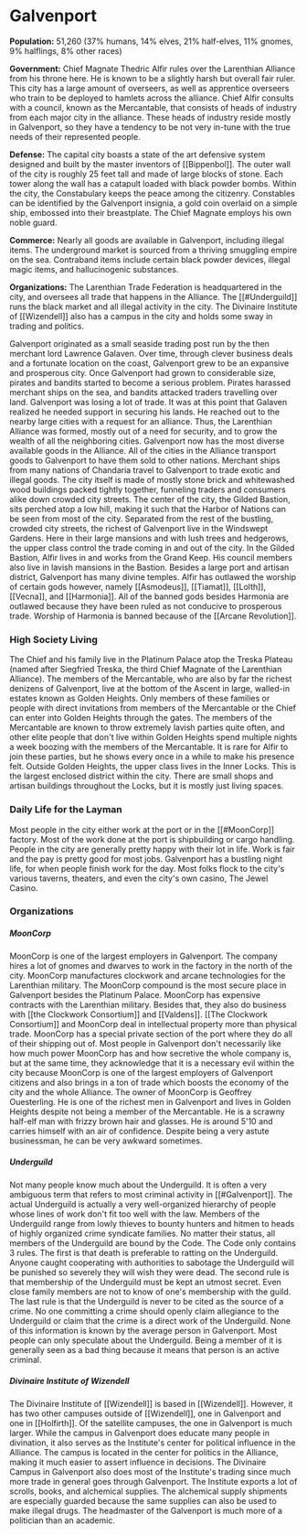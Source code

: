 # Galvenport
**Population:** 51,260 (37% humans, 14% elves, 21% half-elves, 11% gnomes, 9% halflings, 8% other races)

**Government:** Chief Magnate Thedric Alfir rules over the Larenthian Alliance from his throne here. He is known to be a slightly harsh but overall fair ruler. This city has a large amount of overseers, as well as apprentice overseers who train to be deployed to hamlets across the alliance. Chief Alfir consults with a council, known as the Mercantable, that consists of heads of industry from each major city in the alliance. These heads of industry reside mostly in Galvenport, so they have a tendency to be not very in-tune with the true needs of their represented people.

**Defense:** The capital city boasts a state of the art defensive system designed and built by the master inventors of [[Bippenbol]]. The outer wall of the city is roughly 25 feet tall and made of large blocks of stone. Each tower along the wall has a catapult loaded with black powder bombs. Within the city, the Constabulary keeps the peace among the citizenry. Constables can be identified by the Galvenport insignia, a gold coin overlaid on a simple ship, embossed into their breastplate. The Chief Magnate employs his own noble guard.

**Commerce:** Nearly all goods are available in Galvenport, including illegal items. The underground market is sourced from a thriving smuggling empire on the sea. Contraband items include certain black powder devices, illegal magic items, and hallucinogenic substances.

**Organizations:** The Larenthian Trade Federation is headquartered in the city, and oversees all trade that happens in the Alliance. The [[#Underguild]] runs the black market and all illegal activity in the city. The Divinaire Institute of [[Wizendell]] also has a campus in the city and holds some sway in trading and politics.

Galvenport originated as a small seaside trading post run by the then merchant lord Lawrence Galaven. Over time, through clever business deals and a fortunate location on the coast, Galvenport grew to be an expansive and prosperous city. Once Galvenport had grown to considerable size, pirates and bandits started to become a serious problem. Pirates harassed merchant ships on the sea, and bandits attacked traders travelling over land. Galvenport was losing a lot of trade. It was at this point that Galaven realized he needed support in securing his lands. He reached out to the nearby large cities with a request for an alliance. Thus, the Larenthian Alliance was formed, mostly out of a need for security, and to grow the wealth of all the neighboring cities.
Galvenport now has the most diverse available goods in the Alliance. All of the cities in the Alliance transport goods to Galvenport to have them sold to other nations. Merchant ships from many nations of Chandaria travel to Galvenport to trade exotic and illegal goods.
The city itself is made of mostly stone brick and whitewashed wood buildings packed tightly together, funneling traders and consumers alike down crowded city streets. The center of the city, the Gilded Bastion, sits perched atop a low hill, making it such that the Harbor of Nations can be seen from most of the city. Separated from the rest of the bustling, crowded city streets, the richest of Galvenport live in the Windswept Gardens. Here in their large mansions and with lush trees and hedgerows, the upper class control the trade coming in and out of the city. In the Gilded Bastion, Alfir lives in and works from the Grand Keep. His council members also live in lavish mansions in the Bastion.
Besides a large port and artisan district, Galvenport has many divine temples. Alfir has outlawed the worship of certain gods however, namely [[Asmodeus]], [[Tiamat]], [[Lolth]], [[Vecna]], and [[Harmonia]]. All of the banned gods besides Harmonia are outlawed because they have been ruled as not conducive to prosperous trade. Worship of Harmonia is banned because of the [[Arcane Revolution]].
### High Society Living
The Chief and his family live in the Platinum Palace atop the Treska Plateau (named after Siegfried Treska, the third Chief Magnate of the Larenthian Alliance). The members of the Mercantable, who are also by far the richest denizens of Galvenport, live at the bottom of the Ascent in large, walled-in estates known as Golden Heights. Only members of these families or people with direct invitations from members of the Mercantable or the Chief can enter into Golden Heights through the gates. The members of the Mercantable are known to throw extremely lavish parties quite often, and other elite people that don't live within Golden Heights spend multiple nights a week boozing with the members of the Mercantable. It is rare for Alfir to join these parties, but he shows every once in a while to make his presence felt.
Outside Golden Heights, the upper class lives in the Inner Locks. This is the largest enclosed district within the city. There are small shops and artisan buildings throughout the Locks, but it is mostly just living spaces.

### Daily Life for the Layman
Most people in the city either work at the port or in the [[#MoonCorp]]  factory. Most of the work done at the port is shipbuilding or cargo handling. People in the city are generally pretty happy with their lot in life. Work is fair and the pay is pretty good for most jobs. Galvenport has a bustling night life, for when people finish work for the day. Most folks flock to the city's various taverns, theaters, and even the city's own casino, The Jewel Casino.

### Organizations
##### MoonCorp
MoonCorp is one of the largest employers in Galvenport. The company hires a lot of gnomes and dwarves to work in the factory in the north of the city. MoonCorp manufactures clockwork and arcane technologies for the Larenthian military. The MoonCorp compound is the most secure place in Galvenport besides the Platinum Palace.
MoonCorp has expensive contracts with the Larenthian military. Besides that, they also do business with [[the Clockwork Consortium]] and [[Valdens]]. [[The Clockwork Consortium]] and MoonCorp deal in intellectual property more than physical trade. MoonCorp has a special private section of the port where they do all of their shipping out of.
Most people in Galvenport don't necessarily like how much power MoonCorp has and how secretive the whole company is, but at the same time, they acknowledge that it is a necessary evil within the city because MoonCorp is one of the largest employers of Galvenport citizens and also brings in a ton of trade which boosts the economy of the city and the whole Alliance.
The owner of MoonCorp is Geoffrey Ouesterling. He is one of the richest men in Galvenport and lives in Golden Heights despite not being a member of the Mercantable. He is a scrawny half-elf man with frizzy brown hair and glasses. He is around 5'10 and carries himself with an air of confidence. Despite being a very astute businessman, he can be very awkward sometimes.

##### Underguild
Not many people know much about the Underguild. It is often a very ambiguous term that refers to most criminal activity in [[#Galvenport]]. The actual Underguild is actually a very well-organized hierarchy of people whose lines of work don't fit too well with the law. Members of the Underguild  range from lowly thieves to bounty hunters and hitmen to heads of highly organized crime syndicate families. No matter their status, all members of the Underguild are bound by the Code. The Code only contains 3 rules. The first is that death is preferable to ratting on the Underguild. Anyone caught cooperating with authorities to sabotage the Underguild will be punished so severely they will wish they were dead. The second rule is that membership of the Underguild must be kept an utmost secret. Even close family members are not to know of one's membership with the guild. The last rule is that the Underguild is never to be cited as the source of a crime. No one committing a crime should openly claim allegiance to the Underguild or claim that the crime is a direct work of the Underguild.
None of this information is known by the average person in Galvenport. Most people can only speculate about the Underguild. Being a member of it is generally seen as a bad thing because it means that person is an active criminal. 

##### Divinaire Institute of Wizendell
The Divinaire Institute of [[Wizendell]] is based in [[Wizendell]]. However, it has two other campuses outside of [[Wizendell]], one in Galvenport and one in [[Holfirth]]. Of the satellite campuses, the one in Galvenport is much larger. While the campus in Galvenport does educate many people in divination, it also serves as the Institute's center for political influence in the Alliance. The campus is located in the center for politics in the Alliance, making it much easier to assert influence in decisions.
The Divinaire Campus in Galvenport also does most of the Institute's trading since much more trade in general goes through Galvenport. The Institute exports a lot of scrolls, books, and alchemical supplies. The alchemical supply shipments are especially guarded because the same supplies can also be used to make illegal drugs.
The headmaster of the Galvenport is much more of a politician than an academic. 
